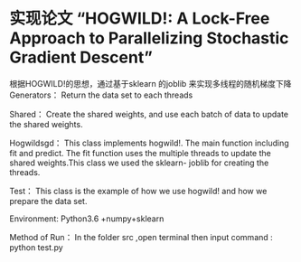 # 实现论文 “HOGWILD!: A Lock-Free Approach to Parallelizing Stochastic Gradient Descent”
根据HOGWILD!的思想，通过基于sklearn 的joblib 来实现多线程的随机梯度下降
Generators：
Return the data set to each threads

Shared：
Create the shared weights, and use each batch of data to update the shared weights.

Hogwildsgd：
This class implements hogwild!. The main function including fit and predict. The fit function uses the multiple threads to update the shared weights.This class we used the sklearn- joblib for creating the threads.

Test：
This class is the example of how we use hogwild! and how we prepare the data set.

Environment:
Python3.6 +numpy+sklearn

Method of Run：
In the folder src ,open terminal then input command :
python test.py
